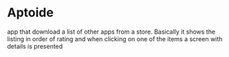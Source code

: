 # Aptoide

app that download a list of other apps from a store. Basically it shows the listing in order of rating and when clicking on one of the items a screen with details is presented
